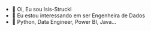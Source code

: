 - 👋 Oi, Eu sou Isis-Struckl
- 👀 Eu estou interessando em ser Engenheira de Dados
- 🌱 Python, Data Engineer, Power BI, Java...

